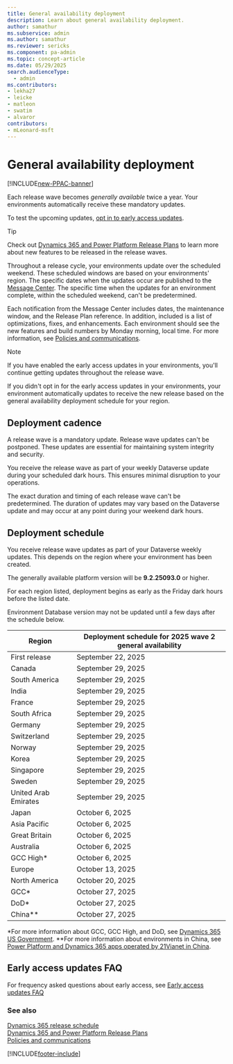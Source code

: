 ```yaml
---
title: General availability deployment 
description: Learn about general availability deployment.
author: samathur
ms.subservice: admin
ms.author: samathur 
ms.reviewer: sericks
ms.component: pa-admin
ms.topic: concept-article
ms.date: 05/29/2025
search.audienceType: 
  - admin
ms.contributors:
- lekha27
- leicke
- matleon
- swatim
- alvaror
contributors:
- mLeonard-msft
---
```

# General availability deployment

[!INCLUDE[new-PPAC-banner](~/includes/new-PPAC-banner.md)]

Each release wave becomes _generally available_ twice a year. Your environments automatically receive these mandatory updates.

To test the upcoming updates, [opt in to early access updates](opt-in-early-access-updates.md).

> [!TIP]
> Check out [Dynamics 365 and Power Platform Release Plans](/dynamics365/release-plans/) to learn more about new features to be released in the release waves.

Throughout a release cycle, your environments update over the scheduled weekend. These scheduled windows are based on your environments' region. The specific dates when the updates occur are published to the [Message Center](/office365/admin/manage/message-center). The specific time when the updates for an environment complete, within the scheduled weekend, can't be predetermined.

Each notification from the Message Center includes dates, the maintenance window, and the Release Plan reference. In addition, included is a list of optimizations, fixes, and enhancements. Each environment should see the new features and build numbers by Monday morning, local time. For more information, see [Policies and communications](policies-communications.md#scheduled-system-updates-and-maintenance).  

> [!NOTE]
> If you have enabled the early access updates in your environments, you'll continue getting updates throughout the release wave.
>
> If you didn't opt in for the early access updates in your environments, your environment automatically updates to receive the new release based on the general availability deployment schedule for your region.  

## Deployment cadence

A release wave is a mandatory update. Release wave updates can't be postponed. These updates are essential for maintaining system integrity and security.

You receive the release wave as part of your weekly Dataverse update during your scheduled dark hours. This ensures minimal disruption to your operations.

The exact duration and timing of each release wave can't be predetermined. The duration of updates may vary based on the Dataverse update and may occur at any point during your weekend dark hours.

## Deployment schedule  

You receive release wave updates as part of your Dataverse weekly updates. This depends on the region where your environment has been created.

The generally available platform version will be **9.2.25093.0** or higher.

For each region listed, deployment begins as early as the Friday dark hours before the listed date.

Environment Database version may not be updated until a few days after the schedule below. 

|Region  | Deployment schedule for 2025 wave 2 general availability |
|---------|---------|
| First release                | September 22, 2025  |
| Canada                       | September 29, 2025  |
| South America                | September 29, 2025  |
| India                        | September 29, 2025  |
| France                       | September 29, 2025  |
| South Africa                 | September 29, 2025  |
| Germany                      | September 29, 2025  |
| Switzerland                  | September 29, 2025  |
| Norway                       | September 29, 2025  |
| Korea                        | September 29, 2025  |
| Singapore                    | September 29, 2025  |
| Sweden                       | September 29, 2025  |
| United Arab Emirates         | September 29, 2025  |
| Japan                        | October 6, 2025  |
| Asia Pacific                 | October 6, 2025  |
| Great Britain                | October 6, 2025  |
| Australia                    | October 6, 2025  |
| GCC High\*                   | October 6, 2025  |
| Europe                       | October 13, 2025  |
| North America                | October 20, 2025  |
| GCC\*                        | October 27, 2025  |
| DoD\*                        | October 27, 2025  |
| China\**                     | October 27, 2025  |

\*For more information about GCC, GCC High, and DoD, see [Dynamics 365 US Government](microsoft-dynamics-365-government.md).
\**For more information about environments in China, see [Power Platform and Dynamics 365 apps operated by 21Vianet in China](about-microsoft-cloud-china.md).

## Early access updates FAQ

For frequency asked questions about early access, see [Early access updates FAQ](opt-in-early-access-updates.md#early-access-updates-faq) 

### See also

[Dynamics 365 release schedule](/dynamics365/get-started/release-schedule) <br />
[Dynamics 365 and Power Platform Release Plans](/dynamics365/release-plans/) <br />
[Policies and communications](policies-communications.md)

[!INCLUDE[footer-include](../includes/footer-banner.md)]
